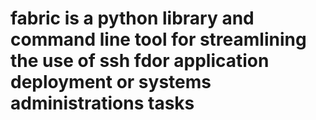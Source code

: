 # fabric is a python library and command line tool for streamlining the use of ssh fdor application deployment or systems administrations tasks